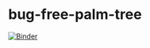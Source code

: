 # bug-free-palm-tree

[![Binder](https://mybinder.org/badge_logo.svg)](https://mybinder.org/v2/gh/samjrholt/bug-free-palm-tree/main)
